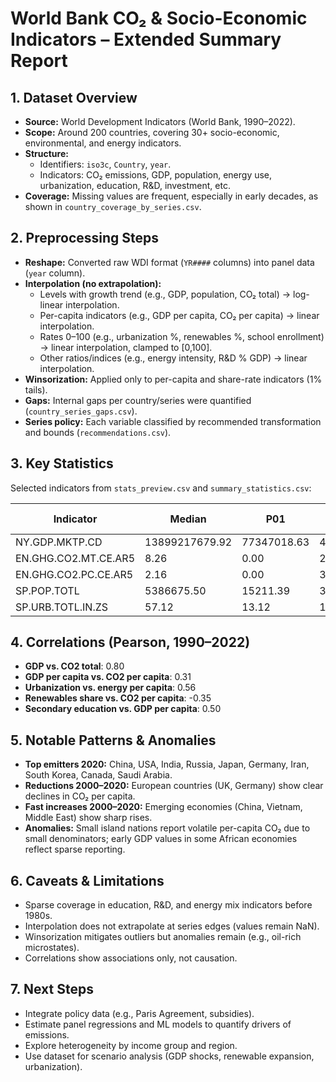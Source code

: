 # World Bank CO₂ & Socio-Economic Indicators – Extended Summary Report

## 1. Dataset Overview
- **Source:** World Development Indicators (World Bank, 1990–2022).
- **Scope:** Around 200 countries, covering 30+ socio-economic, environmental, and energy indicators.
- **Structure:**
  - Identifiers: `iso3c`, `Country`, `year`.
  - Indicators: CO₂ emissions, GDP, population, energy use, urbanization, education, R&D, investment, etc.
- **Coverage:** Missing values are frequent, especially in early decades, as shown in `country_coverage_by_series.csv`.

## 2. Preprocessing Steps
- **Reshape:** Converted raw WDI format (`YR####` columns) into panel data (`year` column).
- **Interpolation (no extrapolation):**
  - Levels with growth trend (e.g., GDP, population, CO₂ total) → log-linear interpolation.
  - Per-capita indicators (e.g., GDP per capita, CO₂ per capita) → linear interpolation.
  - Rates 0–100 (e.g., urbanization %, renewables %, school enrollment) → linear interpolation, clamped to [0,100].
  - Other ratios/indices (e.g., energy intensity, R&D % GDP) → linear interpolation.
- **Winsorization:** Applied only to per-capita and share-rate indicators (1% tails).
- **Gaps:** Internal gaps per country/series were quantified (`country_series_gaps.csv`).
- **Series policy:** Each variable classified by recommended transformation and bounds (`recommendations.csv`).

## 3. Key Statistics
Selected indicators from `stats_preview.csv` and `summary_statistics.csv`:

| Indicator | Median | P01 | P99 | Missing % |
|-----------|--------|-----|-----|-----------|
| NY.GDP.MKTP.CD | 13899217679.92 | 77347018.63 | 4601224878604.01 | 5.1% |
| EN.GHG.CO2.MT.CE.AR5 | 8.26 | 0.00 | 2550.18 | 6.5% |
| EN.GHG.CO2.PC.CE.AR5 | 2.16 | 0.00 | 33.01 | 6.5% |
| SP.POP.TOTL | 5386675.50 | 15211.39 | 327050431.64 | 0.0% |
| SP.URB.TOTL.IN.ZS | 57.12 | 13.12 | 100.00 | 0.9% |

## 4. Correlations (Pearson, 1990–2022)
- **GDP vs. CO2 total**: 0.80
- **GDP per capita vs. CO2 per capita**: 0.31
- **Urbanization vs. energy per capita**: 0.56
- **Renewables share vs. CO2 per capita**: -0.35
- **Secondary education vs. GDP per capita**: 0.50

## 5. Notable Patterns & Anomalies
- **Top emitters 2020:** China, USA, India, Russia, Japan, Germany, Iran, South Korea, Canada, Saudi Arabia.
- **Reductions 2000–2020:** European countries (UK, Germany) show clear declines in CO₂ per capita.
- **Fast increases 2000–2020:** Emerging economies (China, Vietnam, Middle East) show sharp rises.
- **Anomalies:** Small island nations report volatile per-capita CO₂ due to small denominators; early GDP values in some African economies reflect sparse reporting.

## 6. Caveats & Limitations
- Sparse coverage in education, R&D, and energy mix indicators before 1980s.
- Interpolation does not extrapolate at series edges (values remain NaN).
- Winsorization mitigates outliers but anomalies remain (e.g., oil-rich microstates).
- Correlations show associations only, not causation.

## 7. Next Steps
- Integrate policy data (e.g., Paris Agreement, subsidies).
- Estimate panel regressions and ML models to quantify drivers of emissions.
- Explore heterogeneity by income group and region.
- Use dataset for scenario analysis (GDP shocks, renewable expansion, urbanization).
